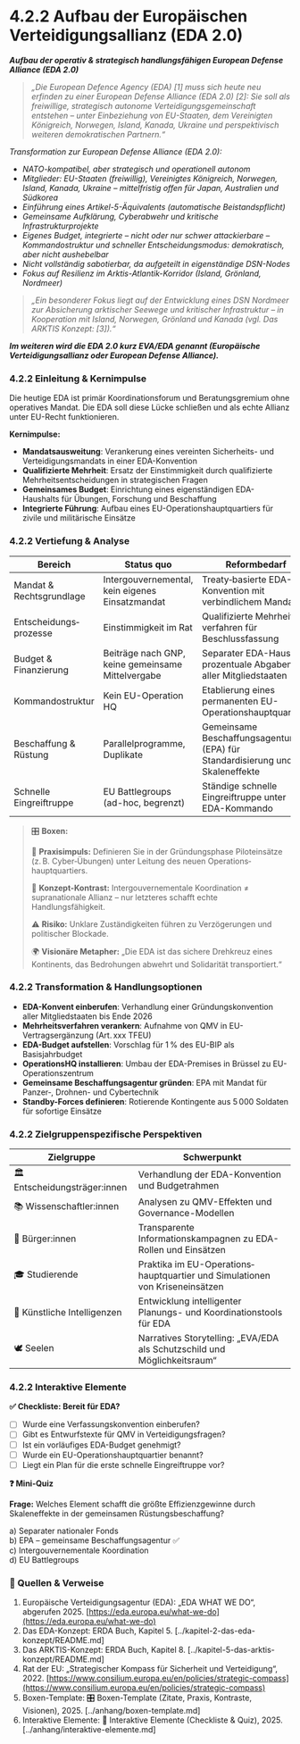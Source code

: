# 4.2.2 Aufbau der Europäischen Verteidigungsallianz (EDA 2.0)

_**Aufbau der operativ & strategisch handlungsfähigen European Defense Alliance (EDA 2.0)**_

> _„Die European Defence Agency (EDA) \[1] muss sich heute neu erfinden zu einer European Defense Alliance (EDA 2.0) \[2]: Sie soll als freiwillige, strategisch autonome Verteidigungsgemeinschaft entstehen – unter Einbeziehung von EU-Staaten, dem Vereinigten Königreich, Norwegen, Island, Kanada, Ukraine und perspektivisch weiteren demokratischen Partnern.“_

_Transformation zur European Defense Alliance (EDA 2.0):_

* _NATO-kompatibel, aber strategisch und operationell autonom_
* _Mitglieder: EU-Staaten (freiwillig), Vereinigtes Königreich, Norwegen, Island, Kanada, Ukraine – mittelfristig offen für Japan, Australien und Südkorea_
* _Einführung eines Artikel-5-Äquivalents (automatische Beistandspflicht)_
* _Gemeinsame Aufklärung, Cyberabwehr und kritische Infrastrukturprojekte_
* _Eigenes Budget, integrierte – nicht oder nur schwer attackierbare – Kommandostruktur und schneller Entscheidungsmodus: demokratisch, aber nicht aushebelbar_
* _Nicht vollständig sabotierbar, da aufgeteilt in eigenständige DSN-Nodes_
* _Fokus auf Resilienz im Arktis-Atlantik-Korridor (Island, Grönland, Nordmeer)_

> _„Ein besonderer Fokus liegt auf der Entwicklung eines DSN Nordmeer zur Absicherung arktischer Seewege und kritischer Infrastruktur – in Kooperation mit Island, Norwegen, Grönland und Kanada (vgl. Das ARKTIS Konzept: \[3]).“_

_**Im weiteren wird die EDA 2.0 kurz EVA/EDA genannt (Europäische Verteidigungsallianz oder European Defense Alliance).**_

### 4.2.2 Einleitung & Kernimpulse

Die heutige EDA ist primär Koordinations­forum und Beratungsgremium ohne operatives Mandat. Die EDA soll diese Lücke schließen und als echte Allianz unter EU-Recht funktionieren.

**Kernimpulse:**

* **Mandatsausweitung**: Verankerung eines vereinten Sicherheits- und Verteidigungs­mandats in einer EDA-Konvention
* **Qualifizierte Mehrheit**: Ersatz der Einstimmigkeit durch qualifizierte Mehrheits­entscheidungen in strategischen Fragen
* **Gemeinsames Budget**: Einrichtung eines eigenständigen EDA-Haushalts für Übungen, Forschung und Beschaffung
* **Integrierte Führung**: Aufbau eines EU-Operationshauptquartiers für zivile und militärische Einsätze

### 4.2.2 Vertiefung & Analyse

| Bereich                  | Status quo                                        | Reformbedarf                                                                |
| ------------------------ | ------------------------------------------------- | --------------------------------------------------------------------------- |
| Mandat & Rechtsgrundlage | Intergouvernemental, kein eigenes Einsatzmandat   | Treaty‑basierte EDA-Konvention mit verbindlichem Mandat                     |
| Entscheidungs­prozesse   | Einstimmigkeit im Rat                             | Qualifizierte Mehrheits­verfahren für Beschlussfassung                      |
| Budget & Finanzierung    | Beiträge nach GNP, keine gemeinsame Mittelvergabe | Separater EDA-Haushalt, prozentuale Abgaben aller Mitgliedstaaten           |
| Kommandostruktur         | Kein EU-Operation HQ                              | Etablierung eines permanenten EU-Operationshauptquartiers                   |
| Beschaffung & Rüstung    | Parallelprogramme, Duplikate                      | Gemeinsame Beschaffungsagentur (EPA) für Standardisierung und Skaleneffekte |
| Schnelle Eingreiftruppe  | EU Battlegroups (ad-hoc, begrenzt)                | Ständige schnelle Eingreiftruppe unter EDA-Kommando                         |

> 🎛️ **Boxen:**
>
> 📌 **Praxisimpuls:** Definieren Sie in der Gründungsphase Pilot­einsätze (z. B. Cyber‑Übungen) unter Leitung des neuen Operations­hauptquartiers.
>
> 🧠 **Konzept-Kontrast:** Intergouvernementale Koordination ≠ supranationale Allianz – nur letzteres schafft echte Handlungsfähigkeit.
>
> ⚠️ **Risiko:** Unklare Zuständigkeiten führen zu Verzögerungen und politischer Blockade.
>
> 🌍 **Visionäre Metapher:** „Die EDA ist das sichere Drehkreuz eines Kontinents, das Bedrohungen abwehrt und Solidarität transportiert.“

### 4.2.2 Transformation & Handlungsoptionen

* **EDA-Konvent einberufen**: Verhandlung einer Gründungs­konvention aller Mitgliedstaaten bis Ende 2026
* **Mehrheitsverfahren verankern**: Aufnahme von QMV in EU-Vertragsergänzung (Art. xxx TFEU)
* **EDA-Budget aufstellen**: Vorschlag für 1 % des EU-BIP als Basisjahrbudget
* **Operations­HQ installieren**: Umbau der EDA-Premises in Brüssel zu EU-Operations­zentrum
* **Gemeinsame Beschaffungs­agentur gründen**: EPA mit Mandat für Panzer‑, Drohnen- und Cybertechnik
* **Standby-Forces definieren**: Rotierende Kontingente aus 5 000 Soldaten für sofortige Einsätze

### 4.2.2 Zielgruppenspezifische Perspektiven

| Zielgruppe                    | Schwerpunkt                                                                  |
| ----------------------------- | ---------------------------------------------------------------------------- |
| 🏛️ Entscheidungsträger:innen | Verhandlung der EDA-Konvention und Budgetrahmen                              |
| 📚 Wissenschaftler:innen      | Analysen zu QMV-Effekten und Governance-Modellen                             |
| 🧍 Bürger:innen               | Transparente Informationskampagnen zu EDA-Rollen und Einsätzen               |
| 🎓 Studierende                | Praktika im EU-Operations­hauptquartier und Simulationen von Kriseneinsätzen |
| 🤖 Künstliche Intelligenzen   | Entwicklung intelligenter Planungs- und Koordinations­tools für EDA          |
| 🕊️ Seelen                    | Narratives Storytelling: „EVA/EDA als Schutzschild und Möglichkeitsraum“     |

### 4.2.2 Interaktive Elemente

**✅ Checkliste: Bereit für EDA?**

* [ ] Wurde eine Verfassungskonvention einberufen?
* [ ] Gibt es Entwurfstexte für QMV in Verteidigungsfragen?
* [ ] Ist ein vorläufiges EDA-Budget genehmigt?
* [ ] Wurde ein EU-Operations­hauptquartier benannt?
* [ ] Liegt ein Plan für die erste schnelle Eingreif­truppe vor?

**❓ Mini-Quiz**

**Frage:** Welches Element schafft die größte Effizienzgewinne durch Skaleneffekte in der gemeinsamen Rüstungsbeschaffung?

a) Separater nationaler Fonds\
b) EPA – gemeinsame Beschaffungs­agentur ✅\
c) Intergouvernementale Koordination\
d) EU Battlegroups

### 📎 Quellen & Verweise

1. Europäische Verteidigungsagentur (EDA): „EDA WHAT WE DO“, abgerufen 2025. [https://eda.europa.eu/what-we-do](https://eda.europa.eu/what-we-do)
2. Das EDA-Konzept: ERDA Buch, Kapitel 5. \[../kapitel-2-das-eda-konzept/README.md]
3. Das ARKTIS-Konzept: ERDA Buch, Kapitel 8. \[../kapitel-5-das-arktis-konzept/README.md]
4. Rat der EU: „Strategischer Kompass für Sicherheit und Verteidigung“, 2022. [https://www.consilium.europa.eu/en/policies/strategic-compass](https://www.consilium.europa.eu/en/policies/strategic-compass)
5. Boxen-Template: 🎛️ Boxen-Template (Zitate, Praxis, Kontraste, Visionen), 2025. \[../anhang/boxen-template.md]
6. Interaktive Elemente: 🧩 Interaktive Elemente (Checkliste & Quiz), 2025. \[../anhang/interaktive-elemente.md]
